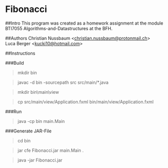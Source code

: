# Fibonacci

##Intro
This program was created as a homework assignment at the module BTI7055 Algorithms-and-Datastructures at the BFH.

##Authors
Christian Nussbaum \<christian.nussbaum@protonmail.ch\> <br>
Luca Berger \<kucki10@hotmail.com\>

##Instructions

###Build
> mkdir bin

> javac -d bin -sourcepath src src/main/*.java

> mkdir bin\main\view

> cp src/main/view/Application.fxml bin/main/view/Application.fxml

###Run
> java -cp bin main.Main 

###Generate JAR-File
> cd bin

> jar cfe Fibonacci.jar main.Main .

> java -jar Fibonacci.jar
